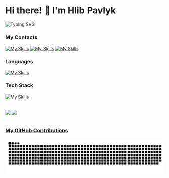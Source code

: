 # Hi there! 👋 I'm Hlib Pavlyk

![Typing SVG](https://readme-typing-svg.demolab.com?font=Fira+Code&pause=1000&color=4BF73D&width=435&lines=>+.NET+Developer)
### My Contacts

[![My Skills](https://skillicons.dev/icons?i=gmail)](mailto:pavlikgo78@gmail.com)
[![My Skills](https://skillicons.dev/icons?i=linkedin)](https://www.linkedin.com/in/hlibpavlyk)
[![My Skills](https://skillicons.dev/icons?i=instagram)](https://www.instagram.com/hlib.pavlyk?igsh=MTBiM3ZhdDB2OWFieg%3D%3D&utm_source=qr)
<br>

### Languages
[![My Skills](https://skillicons.dev/icons?i=cs,cpp,c,py,go,js,html,css)](https://skillicons.dev)
<br>

### Tech Stack
[![My Skills](https://skillicons.dev/icons?i=dotnet,unity,mysql,sqlite,bootstrap,linux,docker,git,githubactions)](https://skillicons.dev)
<br>
<br>

<div>
  <a href="https://github.com/hlibpavlyk">
   <img align="center" height="170" src="https://github-readme-stats.vercel.app/api/top-langs/?username=hlibpavlyk&layout=compact&langs_count=16&theme=dark"/>
  <img align="center" src="https://github-readme-stats.vercel.app/api?username=hlibpavlyk&show_icons=true&theme=dark&include_all_commits=true&count_private=true&hide=issues"/>
</div>
<br>

### My GitHub Contributions

![Snake animation](https://github.com/hlibpavlyk/hlibpavlyk/blob/output/github-contribution-grid-snake-dark.svg)

